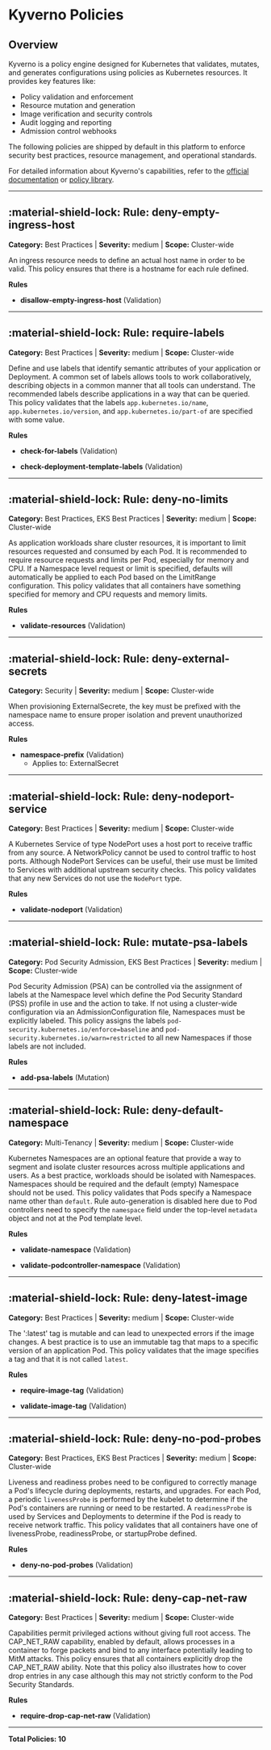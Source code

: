 # Kyverno Policies

## Overview

Kyverno is a policy engine designed for Kubernetes that validates, mutates, and generates configurations using policies as Kubernetes resources. It provides key features like:

- Policy validation and enforcement
- Resource mutation and generation 
- Image verification and security controls
- Audit logging and reporting
- Admission control webhooks

The following policies are shipped by default in this platform to enforce security best practices, resource management, and operational standards.

For detailed information about Kyverno's capabilities, refer to the [official documentation](https://kyverno.io/docs/) or [policy library](https://kyverno.io/policies/).

---
## :material-shield-lock: Rule: deny-empty-ingress-host

**Category:** Best Practices | **Severity:** medium | **Scope:** Cluster-wide

An ingress resource needs to define an actual host name in order to be valid. This policy ensures that there is a hostname for each rule defined.

**Rules**

- **disallow-empty-ingress-host** (Validation)

---

## :material-shield-lock: Rule: require-labels

**Category:** Best Practices | **Severity:** medium | **Scope:** Cluster-wide

Define and use labels that identify semantic attributes of your application or Deployment. A common set of labels allows tools to work collaboratively, describing objects in a common manner that all tools can understand. The recommended labels describe applications in a way that can be queried. This policy validates that the labels `app.kubernetes.io/name`, `app.kubernetes.io/version`, and `app.kubernetes.io/part-of` are specified with some value.

**Rules**

- **check-for-labels** (Validation)

- **check-deployment-template-labels** (Validation)

---

## :material-shield-lock: Rule: deny-no-limits

**Category:** Best Practices, EKS Best Practices | **Severity:** medium | **Scope:** Cluster-wide

As application workloads share cluster resources, it is important to limit resources requested and consumed by each Pod. It is recommended to require resource requests and limits per Pod, especially for memory and CPU. If a Namespace level request or limit is specified, defaults will automatically be applied to each Pod based on the LimitRange configuration. This policy validates that all containers have something specified for memory and CPU requests and memory limits.

**Rules**

- **validate-resources** (Validation)

---

## :material-shield-lock: Rule: deny-external-secrets

**Category:** Security | **Severity:** medium | **Scope:** Cluster-wide

When provisioning ExternalSecrete, the key must be prefixed with the namespace name to ensure proper isolation and prevent unauthorized access.

**Rules**

- **namespace-prefix** (Validation)
  - Applies to: ExternalSecret

---

## :material-shield-lock: Rule: deny-nodeport-service

**Category:** Best Practices | **Severity:** medium | **Scope:** Cluster-wide

A Kubernetes Service of type NodePort uses a host port to receive traffic from any source. A NetworkPolicy cannot be used to control traffic to host ports. Although NodePort Services can be useful, their use must be limited to Services with additional upstream security checks. This policy validates that any new Services do not use the `NodePort` type.

**Rules**

- **validate-nodeport** (Validation)

---

## :material-shield-lock: Rule: mutate-psa-labels

**Category:** Pod Security Admission, EKS Best Practices | **Severity:** medium | **Scope:** Cluster-wide

Pod Security Admission (PSA) can be controlled via the assignment of labels at the Namespace level which define the Pod Security Standard (PSS) profile in use and the action to take. If not using a cluster-wide configuration via an AdmissionConfiguration file, Namespaces must be explicitly labeled. This policy assigns the labels `pod-security.kubernetes.io/enforce=baseline` and `pod-security.kubernetes.io/warn=restricted` to all new Namespaces if those labels are not included.

**Rules**

- **add-psa-labels** (Mutation)

---

## :material-shield-lock: Rule: deny-default-namespace

**Category:** Multi-Tenancy | **Severity:** medium | **Scope:** Cluster-wide

Kubernetes Namespaces are an optional feature that provide a way to segment and isolate cluster resources across multiple applications and users. As a best practice, workloads should be isolated with Namespaces. Namespaces should be required and the default (empty) Namespace should not be used. This policy validates that Pods specify a Namespace name other than `default`. Rule auto-generation is disabled here due to Pod controllers need to specify the `namespace` field under the top-level `metadata` object and not at the Pod template level.

**Rules**

- **validate-namespace** (Validation)

- **validate-podcontroller-namespace** (Validation)

---

## :material-shield-lock: Rule: deny-latest-image

**Category:** Best Practices | **Severity:** medium | **Scope:** Cluster-wide

The ':latest' tag is mutable and can lead to unexpected errors if the image changes. A best practice is to use an immutable tag that maps to a specific version of an application Pod. This policy validates that the image specifies a tag and that it is not called `latest`.

**Rules**

- **require-image-tag** (Validation)

- **validate-image-tag** (Validation)

---

## :material-shield-lock: Rule: deny-no-pod-probes

**Category:** Best Practices, EKS Best Practices | **Severity:** medium | **Scope:** Cluster-wide

Liveness and readiness probes need to be configured to correctly manage a Pod's lifecycle during deployments, restarts, and upgrades. For each Pod, a periodic `livenessProbe` is performed by the kubelet to determine if the Pod's containers are running or need to be restarted. A `readinessProbe` is used by Services and Deployments to determine if the Pod is ready to receive network traffic. This policy validates that all containers have one of livenessProbe, readinessProbe, or startupProbe defined.

**Rules**

- **deny-no-pod-probes** (Validation)

---

## :material-shield-lock: Rule: deny-cap-net-raw

**Category:** Best Practices | **Severity:** medium | **Scope:** Cluster-wide

Capabilities permit privileged actions without giving full root access. The CAP_NET_RAW capability, enabled by default, allows processes in a container to forge packets and bind to any interface potentially leading to MitM attacks. This policy ensures that all containers explicitly drop the CAP_NET_RAW ability. Note that this policy also illustrates how to cover drop entries in any case although this may not strictly conform to the Pod Security Standards.

**Rules**

- **require-drop-cap-net-raw** (Validation)

---

**Total Policies: 10**
